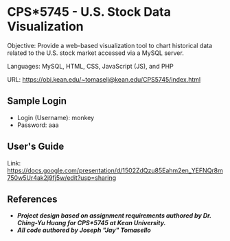 # CPS*5745 - U.S. Stock Data Visualization
Objective: Provide a web-based visualization tool to chart historical data related to the U.S. stock market accessed via a MySQL server.

Languages: MySQL, HTML, CSS, JavaScript (JS), and PHP

URL: https://obi.kean.edu/~tomaselj@kean.edu/CPS5745/index.html

## Sample Login
- Login (Username): monkey
- Password: aaa

## User's Guide
Link: https://docs.google.com/presentation/d/1502ZdQzu85Eahm2en_YEFNQr8m750w5Ur4ak2j9fj5w/edit?usp=sharing

## References
- ***Project design based on assignment requirements authored by Dr. Ching-Yu Huang for CPS\*5745 at Kean University.***
- ***All code authored by Joseph "Jay" Tomasello***
